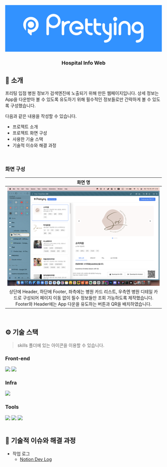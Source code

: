 <div align="center">

<!-- logo -->
<img src="/public/images/logo1.png" width="600"/>

### Hospital Info Web

</div> 

## 📝 소개
프리팅 입점 병원 정보가 검색엔진에 노출되기 위해 만든 웹페이지입니다.
상세 정보는 App을 다운받아 볼 수 있도록 유도하기 위해 필수적인 정보들로만 간략하게 볼 수 있도록 구성했습니다.

다음과 같은 내용을 작성할 수 있습니다.
- 프로젝트 소개
- 프로젝트 화면 구성
- 사용한 기술 스택
- 기술적 이슈와 해결 과정


<br />

### 화면 구성
|화면 명|
|:---:|
|<img src="/public/images/exscreen.png" width="500"/>|
|상단에 Header, 하단에 Footer, 좌측에는 병원 카드 리스트, 우측엔 병원 디테일 카드로 구성되어 페이지 이동 없이 필수 정보들만 조회 가능하도록 제작했습니다. Footer와 Header에는 App 다운을 유도하는 버튼과 QR을 배치하였습니다.|

<br />

## ⚙ 기술 스택
> skills 폴더에 있는 아이콘을 이용할 수 있습니다.
### Front-end
<div>
<img src="https://github.com/yewon-Noh/readme-template/blob/main/skills/JavaScript.png?raw=true" width="80">
<img src="https://github.com/yewon-Noh/readme-template/blob/main/skills/React.png?raw=true" width="80">
</div>

### Infra
<div>
<img src="https://github.com/yewon-Noh/readme-template/blob/main/skills/AWSEC2.png?raw=true" width="80">
</div>

### Tools
<div>
<img src="https://github.com/yewon-Noh/readme-template/blob/main/skills/Github.png?raw=true" width="80">
<img src="https://github.com/yewon-Noh/readme-template/blob/main/skills/Notion.png?raw=true" width="80">
<img src="https://github.com/yewon-Noh/readme-template/blob/main/skills/Figma.png?raw=true" width="80">
</div>

<br />

## 🤔 기술적 이슈와 해결 과정
- 작업 로그
    - [Notion Dev Log]([https://leeseong010.tistory.com/117](https://curved-cobalt-671.notion.site/net-Hospital-Info-1d03c4f03a73800fa5baca6be89e55fb?pvs=4))
